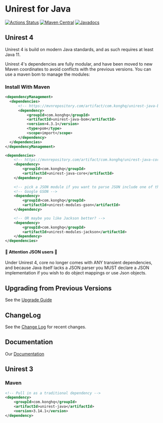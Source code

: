 # Unirest for Java 

[![Actions Status](https://github.com/kong/unirest-java/workflows/Verify/badge.svg)](https://github.com/kong/unirest-java/actions)
[![Maven Central](https://maven-badges.herokuapp.com/maven-central/com.konghq/unirest-java-parent/badge.svg)](https://maven-badges.herokuapp.com/maven-central/com.kong/unirest-java)
[![Javadocs](http://www.javadoc.io/badge/com.konghq/unirest-java-core.svg)](http://www.javadoc.io/doc/com.konghq/unirest-java)


## Unirest 4
Unirest 4 is build on modern Java standards, and as such requires at least Java 11.

Unirest 4's dependencies are fully modular, and have been moved to new Maven coordinates to avoid conflicts with the previous versions.
You can use a maven bom to manage the modules:

### Install With Maven

```xml
<dependencyManagement>
  <dependencies>
      <!-- https://mvnrepository.com/artifact/com.konghq/unirest-java-bom --> 
      <dependency>
          <groupId>com.konghq</groupId>
          <artifactId>unirest-java-bom</artifactId>
          <version>4.3.1</version>
          <type>pom</type>
          <scope>import</scope>
      </dependency>
  </dependencies>
</dependencyManagement>

<dependencies>
    <!-- https://mvnrepository.com/artifact/com.konghq/unirest-java-core -->
    <dependency>
        <groupId>com.konghq</groupId>
        <artifactId>unirest-java-core</artifactId>
    </dependency>
    
    <!-- pick a JSON module if you want to parse JSON include one of these: -->
    <!-- Google GSON -->
    <dependency>
        <groupId>com.konghq</groupId>
        <artifactId>unirest-modules-gson</artifactId>
    </dependency>

    <!-- OR maybe you like Jackson better? -->
    <dependency>
        <groupId>com.konghq</groupId>
        <artifactId>unirest-modules-jackson</artifactId>
    </dependency>
</dependencies>
```

#### 🚨 Attention JSON users 🚨
Under Unirest 4, core no longer comes with ANY transient dependencies, and because Java itself lacks a JSON parser you MUST declare a JSON implementation if you wish to do object mappings or use Json objects.


## Upgrading from Previous Versions 
See the [Upgrade Guide](UPGRADE_GUIDE.md)

## ChangeLog 
See the [Change Log](CHANGELOG.md) for recent changes.

## Documentation
Our [Documentation](http://kong.github.io/unirest-java/) 

## Unirest 3
### Maven
```xml
<!-- Pull in as a traditional dependency -->
<dependency>
    <groupId>com.konghq</groupId>
    <artifactId>unirest-java</artifactId>
    <version>3.14.1</version>
</dependency>
```

